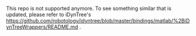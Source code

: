 This repo is not supported anymore. To see something similar that is updated, please refer to iDynTree's https://github.com/robotology/idyntree/blob/master/bindings/matlab/%2BiDynTreeWrappers/README.md . 

